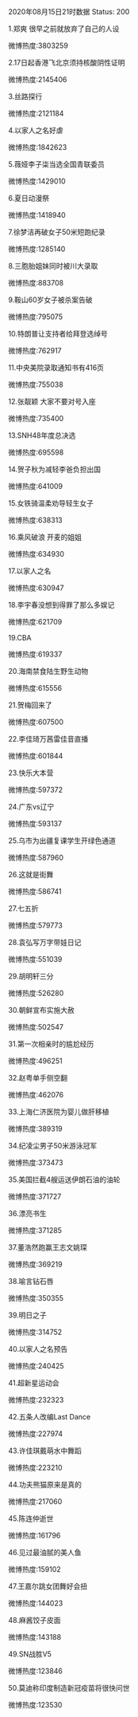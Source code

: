 2020年08月15日21时数据
Status: 200

1.郑爽 很早之前就放弃了自己的人设

微博热度:3803259

2.17日起香港飞北京须持核酸阴性证明

微博热度:2145406

3.丝路探行

微博热度:2121184

4.以家人之名好虐

微博热度:1842623

5.薇娅李子柒当选全国青联委员

微博热度:1429010

6.夏日动漫祭

微博热度:1418940

7.徐梦洁再破女子50米短跑纪录

微博热度:1285140

8.三胞胎姐妹同时被川大录取

微博热度:883708

9.鞍山60岁女子被杀案告破

微博热度:795075

10.特朗普让支持者给拜登选绰号

微博热度:762917

11.中央美院录取通知书有416页

微博热度:755038

12.张靓颖 大家不要对号入座

微博热度:735400

13.SNH48年度总决选

微博热度:695598

14.贺子秋为减轻李爸负担出国

微博热度:641009

15.女铁骑温柔劝导轻生女子

微博热度:638313

16.乘风破浪 开麦的姐姐

微博热度:634930

17.以家人之名

微博热度:630947

18.李宇春没想到得罪了那么多娱记

微博热度:621709

19.CBA

微博热度:619337

20.海南禁食陆生野生动物

微博热度:615556

21.贺梅回来了

微博热度:607500

22.李佳琦万茜雷佳音直播

微博热度:601844

23.快乐大本营

微博热度:597372

24.广东vs辽宁

微博热度:593137

25.乌市为出疆复课学生开绿色通道

微博热度:587960

26.这就是街舞

微博热度:586741

27.七五折

微博热度:579773

28.袁弘写万字带娃日记

微博热度:551039

29.胡明轩三分

微博热度:526280

30.朝鲜宣布实施大赦

微博热度:502547

31.第一次相亲时的尴尬经历

微博热度:496251

32.赵粤单手侧空翻

微博热度:462076

33.上海仁济医院为婴儿做肝移植

微博热度:389319

34.纪凌尘男子50米游泳冠军

微博热度:373473

35.美国拦截4艘运送伊朗石油的油轮

微博热度:371727

36.漂亮书生

微博热度:371285

37.董浩然跑赢王志文姚琛

微博热度:369219

38.喻言钻石唇

微博热度:350355

39.明日之子

微博热度:314752

40.以家人之名预告

微博热度:240425

41.超新星运动会

微博热度:232323

42.五条人改编Last Dance

微博热度:227974

43.许佳琪戴萌水中舞蹈

微博热度:223210

44.功夫熊猫原来是真的

微博热度:217060

45.陈连仲逝世

微博热度:161796

46.见过最油腻的美人鱼

微博热度:159102

47.王嘉尔跳女团舞好会扭

微博热度:144023

48.麻酱饺子皮面

微博热度:143188

49.SN战胜V5

微博热度:123846

50.莫迪称印度制造新冠疫苗将很快问世

微博热度:123530

